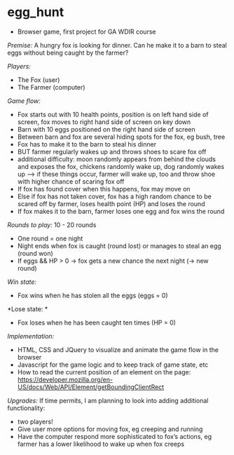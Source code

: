 # egg_hunt

- Browser game, first project for GA WDIR course

*Premise:* A hungry fox is looking for dinner. Can he make it to a barn to steal eggs without being caught by the farmer?

*Players:* 
- The Fox (user)
- The Farmer (computer)

*Game flow:*
- Fox starts out with 10 health points, position is on left hand side of screen, fox moves to right hand side of screen on key down
- Barn with 10 eggs positioned on the right hand side of screen 
- Between barn and fox are several hiding spots for the fox, eg bush, tree
- Fox has to make it to the barn to steal his dinner
- BUT farmer regularly wakes up and throws shoes to scare fox off
- additional difficulty: moon randomly appears from behind the clouds and exposes the fox, chickens randomly wake up, dog randomly wakes up --> if these things occur, farmer will wake up, too and throw shoe with higher chance of scaring fox off
- If fox has found cover when this happens, fox may move on
- Else if fox has not taken cover, fox has a high random chance to be scared off by farmer, loses health point (HP) and loses the round
- If fox makes it to the barn, farmer loses one egg and fox wins the round 

*Rounds to play:* 10 - 20 rounds
- One round = one night
- Night ends when fox is caught (round lost) or manages to steal an egg (round won)
- If eggs && HP > 0 → fox gets a new chance the next night (→ new round)

*Win state:* 
- Fox wins when he has stolen all the eggs (eggs = 0)

*Lose state: *
- Fox loses when he has been caught ten times (HP = 0)

*Implementation:*
- HTML, CSS and JQuery to visualize and animate the game flow in the browser
- Javascript for the game logic and to keep track of game state, etc 
- How to read the current position of an element on the page: https://developer.mozilla.org/en-US/docs/Web/API/Element/getBoundingClientRect 

*Upgrades:*
If time permits, I am planning to look into adding additional functionality:
- two players!
- Give user more options for moving fox, eg creeping and running
- Have the computer respond more sophisticated to fox’s actions, eg farmer has a lower likelihood to wake up when fox creeps




